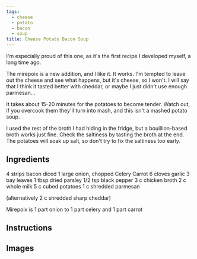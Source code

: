 ```yaml
---
tags:
  - cheese
  - potato
  - bacon
  - soup
title: Cheese Potato Bacon Soup
---
```


I'm especially proud of this one, as it's the first recipe I developed
myself, a long time ago.

The mirepoix is a new addition, and I like it. It works. I'm tempted to
leave out the cheese and see what happens, but it's cheese, so I won't.
I will say that I think it tasted better with cheddar, or maybe I just
didn't use enough parmesan...

It takes about 15-20 minutes for the potatoes to become tender. Watch
out, if you overcook them they'll turn into mash, and this isn't a
mashed potato soup.

I used the rest of the broth I had hiding in the fridge, but a
bouillion-based broth works just fine. Check the saltiness by tasting
the broth at the end. The potatoes will soak up salt, so don't try to
fix the saltiness too early.

## Ingredients

4 strips bacon diced
1 large onion, chopped
Celery
Carrot
6 cloves garlic
3 bay leaves
1 tbsp dried parsley
1/2 tsp black pepper
3 c chicken broth
2 c whole milk
5 c cubed potatoes
1 c shredded parmesan

(alternatively 2 c shredded sharp cheddar)

Mirepoix is 1 part onion to 1 part celery and 1 part carrot

## Instructions

## Images


